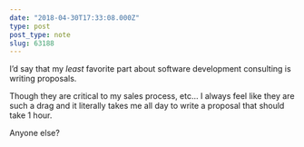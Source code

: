 ```yaml
---
date: "2018-04-30T17:33:08.000Z"
type: post 
post_type: note
slug: 63188
---
```

I’d say that my _least_ favorite part about software development consulting is writing proposals.

Though they are critical to my sales process, etc… I always feel like they are such a drag and it literally takes me all day to write a proposal that should take 1 hour.

Anyone else?

